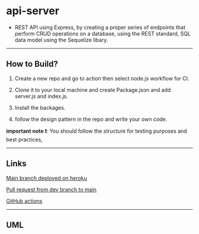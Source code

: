 # api-server

- REST API using Express, by creating a proper series of endpoints that perform CRUD operations on a database, using the REST standard,  SQL data model using the Sequelize libary.

---

## How to Build?

1. Create a new repo and go to action then select node.js workflow for CI.

2. Clone it to your local machine and create Package.json and add server.js and index.js.

3. Install the backages.

4. follow the design pattern in the repo and write your own code.

**important note ❗**: You should follow the structure for testing purposes and best practices,

---

## Links

[Main branch deployed on heroku](https://wesam-api-server.herokuapp.com/)

[Pull request from dev branch to main](https://github.com/Wesam-Alqawasmeh/api-server/pull/1)

[GitHub actions](https://github.com/Wesam-Alqawasmeh/api-server/actions)

---

## UML

<!-- ![uml](./img/lab03UML.jpg) -->